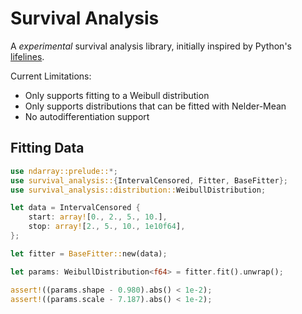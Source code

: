 # Survival Analysis

A *experimental* survival analysis library, initially inspired by Python's [lifelines](https://github.com/CamDavidsonPilon/lifelines).

Current Limitations:

* Only supports fitting to a Weibull distribution
* Only supports distributions that can be fitted with Nelder-Mean
* No autodifferentiation support

## Fitting Data

```rust
use ndarray::prelude::*;
use survival_analysis::{IntervalCensored, Fitter, BaseFitter};
use survival_analysis::distribution::WeibullDistribution;

let data = IntervalCensored {
    start: array![0., 2., 5., 10.],
    stop: array![2., 5., 10., 1e10f64],
};

let fitter = BaseFitter::new(data);

let params: WeibullDistribution<f64> = fitter.fit().unwrap();

assert!((params.shape - 0.980).abs() < 1e-2);
assert!((params.scale - 7.187).abs() < 1e-2);
```
